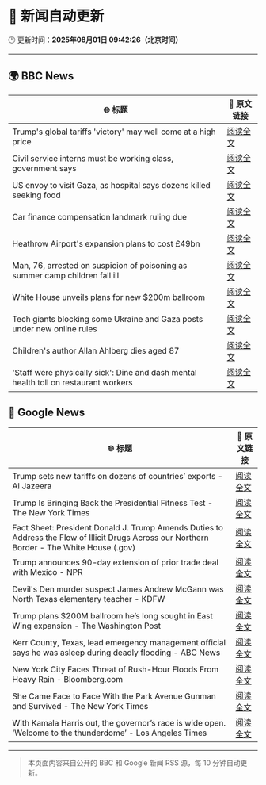 # 🧠 新闻自动更新

🕒 更新时间：**2025年08月01日 09:42:26（北京时间）**

---

## 🌍 BBC News

| 🌐 标题 | 🔗 原文链接 |
|--------|-------------|
| Trump's global tariffs 'victory' may well come at a high price | [阅读全文](https://www.bbc.com/news/articles/c0l6g13rlwko?at_medium=RSS&at_campaign=rss) |
| Civil service interns must be working class, government says | [阅读全文](https://www.bbc.com/news/articles/c3ez3v9v8jqo?at_medium=RSS&at_campaign=rss) |
| US envoy to visit Gaza, as hospital says dozens killed seeking food | [阅读全文](https://www.bbc.com/news/articles/c74d82pdxjzo?at_medium=RSS&at_campaign=rss) |
| Car finance compensation landmark ruling due | [阅读全文](https://www.bbc.com/news/articles/c8j1jkyjl1xo?at_medium=RSS&at_campaign=rss) |
| Heathrow Airport's expansion plans to cost £49bn | [阅读全文](https://www.bbc.com/news/articles/cj6yz77nlw4o?at_medium=RSS&at_campaign=rss) |
| Man, 76, arrested on suspicion of poisoning as summer camp children fall ill | [阅读全文](https://www.bbc.com/news/articles/cq58lgnvvypo?at_medium=RSS&at_campaign=rss) |
| White House unveils plans for new $200m ballroom | [阅读全文](https://www.bbc.com/news/articles/c2l7dey54zjo?at_medium=RSS&at_campaign=rss) |
| Tech giants blocking some Ukraine and Gaza posts under new online rules | [阅读全文](https://www.bbc.com/news/articles/cj3l0e4vr0ko?at_medium=RSS&at_campaign=rss) |
| Children's author Allan Ahlberg dies aged 87 | [阅读全文](https://www.bbc.com/news/articles/cpdjn48w1v9o?at_medium=RSS&at_campaign=rss) |
| 'Staff were physically sick': Dine and dash mental health toll on restaurant workers | [阅读全文](https://www.bbc.com/news/articles/cjd24ky4818o?at_medium=RSS&at_campaign=rss) |

## 📰 Google News

| 🌐 标题 | 🔗 原文链接 |
|--------|-------------|
| Trump sets new tariffs on dozens of countries’ exports - Al Jazeera | [阅读全文](https://news.google.com/rss/articles/CBMimAFBVV95cUxNZkZFS2xaTDZncE5wbmlIUmVnMkIzV3RPU20xSGdDR3JTT19OeVlpY1U4cks4MG9ybkxlYkY5N2ZGRUlMSFFDWTZlUHpKb1YzX0dncUtxa2V1cUI5bWxrYnFiSXdrTTdLcTcwZWFqMlo4Q3NzU2hsYlA0ZkVhUHNWNWQwSGlURDJ0MnZIaEVyRDZWRm5QQzMzaNIBngFBVV95cUxQMWVxV0FKLW16YWNBdFlRVzg0X2x0M2ZvNUNXYy1TdENLXy01N09iMDY4VHNXdTF5ZTBjbHlRUXRReDNBSnJOT2hwcjNsd0hpN191SUM0bFltcnltdU1TQ0hhY2VMNXRMRzZudmx0OHNDWHdNRlZkTVdIVUtfMTluTVVocS04YTVkM1V4YVdQUk5pQ1ZYSXRIVGprSE9Wdw?oc=5) |
| Trump Is Bringing Back the Presidential Fitness Test - The New York Times | [阅读全文](https://news.google.com/rss/articles/CBMiiAFBVV95cUxQeG1XbnlQMk1CNXlPMW9LSXE5QzNVZFhWWWdUWUZKbHd4VjdKc2VSMEVqNDNMYnZLN0RpSHNuWlNCeVE4S3cxZWY5Tk9JMWllWnN3dkxXZkRSN3NtdFRTZDFKd2ZCSjd5YkY2WWtrLUhxMXc3TlYxTFlaNnI0VkMyekZBX0VpR2dX?oc=5) |
| Fact Sheet: President Donald J. Trump Amends Duties to Address the Flow of Illicit Drugs Across our Northern Border - The White House (.gov) | [阅读全文](https://news.google.com/rss/articles/CBMi8wFBVV95cUxOVHNFRk1VejF6SklpSHZyWDNHZ09sd3V3MmN1dHktX25zUDNLSDdjSUotbnpxeTlnbVFVV0FNZHZhWHBCdWlUNkxFNUZ0Nkx3VWRSODQtOEp3SW45MXZVRHVsMEFaLWV1S3dJQnJ0Ul82U3A0UnpwSGR3WGx6R21hWks5NVQxbWd4ZkVFUlk5WnExUWY4RkRFT05tQ3NQbGpBV25fZnhFU3dUd1EtTEFRM3R0MDBoZWxONWRzUGtaemFRSnRRbzJiN1hIUjhOZ2s0VjVvdHNxdmRjWVRzbnpidVFMQ0NYV1VBa2NfY1dJdkRXdHc?oc=5) |
| Trump announces 90-day extension of prior trade deal with Mexico - NPR | [阅读全文](https://news.google.com/rss/articles/CBMie0FVX3lxTE1VV3dRWlpMYlFwZm5KTGRtS0xKT2dfdHpSejNnMlJONDBTYW1GRTVlYmNIdnNXcEJ2NmpBajJxcnpBeTI5dUVVQ1NTY3FnSFJpbkxKQjZjb2xfZXM2Qi1IZENfMVdkZUI0bXlyX1RTNy14RDJ4VkRrSWM5RQ?oc=5) |
| Devil's Den murder suspect James Andrew McGann was North Texas elementary teacher - KDFW | [阅读全文](https://news.google.com/rss/articles/CBMiigFBVV95cUxQcU1sVUJIWjBybk9EYVJ0eWloMTdZTjdjM29TX2dsSXFiMWVZeVFTV0tKU0pCWHhzSWZvUWJCUmtUMTFhNjBGSG11dVRNTkYzWThfWG1FdWdua1g4cmFNMEhRV2hybXdiUGl6d3A5Z0lzbmFVSE5BRTh3Nk10eW8zdG00YzNtellPWEHSAY8BQVVfeXFMT25oclptSHBUeFd3cllxYmVrSDZFbTZMZWsxOEJKRkZkbENMTzNpcVVvQTZUeUNISlNRZjdGMW9aN1FjRjNZTVRFYzdBRmpTODAwZVFvOHFzdnEyUFVtTnI5VVY0cml5RW1TNmpxSGdqcVNDb0JwYWhfY0RyRXlNeGlENmdVOU1UY0lxUjZFRzQ?oc=5) |
| Trump plans $200M ballroom he’s long sought in East Wing expansion - The Washington Post | [阅读全文](https://news.google.com/rss/articles/CBMijgFBVV95cUxQRXdoRlBfSmtSYjlQZHRXMUlMclMtU2N5VDBIc3RvSEtPbjhyWG0xWGJVM3oxVzhjVWpERGdlU1JJMFdJRmpUVlNjYnJJb21IbzBqX3VlcWhZMl9yRmlXb0x4blJLRVVaN2F6UVNiTUxCVHlKQklBR19YTXRwRTN1dXpzR3pVaXRCTVh4cmtR?oc=5) |
| Kerr County, Texas, lead emergency management official says he was asleep during deadly flooding - ABC News | [阅读全文](https://news.google.com/rss/articles/CBMipwFBVV95cUxNaTFxTWVOZXlNX3hUbzlxcngyQmVJS3pEU2JYN0c1T0dOdmltUzc2emxGYjAtZHY4VDhPZDVtME5tNGNlclVSQ3FXdkhoZW9sUnJWOFFEVzhfZ3hyZm1MLTdUNVFUeUJ4c2QzbTBEU19Fb1hUdHlYNl84Vi1sVlRONDBEWVdWeVVxUXRRTkN2Y3ZUSkJTWWlXVkZkRXkycmx2YlFlcC12Y9IBrAFBVV95cUxORkZpOEl5cE81U2luM2J5NV9Ndy1IV1JJdEhtZm1WZ1VockJZa21ZemdrdURvQk1JV2dhVWU2aUh6Q1dZdWhlZVBMUVdnR1R2ZkoxWXRyTU5PV2RRREw4NUpvUjBLX2Y3Mkk4cTJiSXlxb3hQc0FSb3EtNXZMV3ZFQUJXWGRzZWtIbUM4eGsyaEhmZU5GNWg1NDFwbTRfRF9DYVVaOGw2dmU4TVhL?oc=5) |
| New York City Faces Threat of Rush-Hour Floods From Heavy Rain - Bloomberg.com | [阅读全文](https://news.google.com/rss/articles/CBMiswFBVV95cUxNQ2pielY5cTVneHQ5emt0cENHakN1eUVHWTdtTUtySWRrSUZtLW1WNk1xZ2RodVJXbDlLT1JHazZRTHpVR1ZYWU8xOTZsRm9WclpXeEY5NVF0SDMtbzFBRnJDWjZqQ0lmM2taMHJjSlFPeHZNVTFwY2FPcGI2T0hMVkJSVUJpcFBfeVV4cW95NC03cjNUekh3LUY2OTNsNC14NGdwYklYMzJTdnl2U0NlRzFsZw?oc=5) |
| She Came Face to Face With the Park Avenue Gunman and Survived - The New York Times | [阅读全文](https://news.google.com/rss/articles/CBMijAFBVV95cUxQSUprOGpyb09TeTctdHA3NC1BT1ZmNDhFSENvTEpWVE9Eb1lHQk11ZmpNV2JkanNZY0RTamRCb1VvaWVfQVVYdnFheXphM1NkbFJuX29QRm5FSDQ1UFlwVGQtSGxLb0hZZmFDMXl5aFdEUzBFNF9DTUllc1BpMmdjcE9sbWJRTmpDQ01MOQ?oc=5) |
| With Kamala Harris out, the governor’s race is wide open. ‘Welcome to the thunderdome’ - Los Angeles Times | [阅读全文](https://news.google.com/rss/articles/CBMipwFBVV95cUxNc2tVYW5MeFRYMjVvTVU3T2Z5TDg0emR2QlM2UFVfa2EzQVZGbnRhNDlZNzJRWUtDVXBibHVhRXFhVUp1RVNsYjlDRFlCQXNiQXlvVlNmSk00MnJmbHF0d19tN1hodlIwWXo0QnF3ZDR0NEJPVlJCTjE1Zm1Ub21abHcwcjRiM1JSUkV1VHZuZjlhMEI4bFVxLXRTbVpqT1VobzlLS0tqWQ?oc=5) |

---
> 本页面内容来自公开的 BBC 和 Google 新闻 RSS 源，每 10 分钟自动更新。